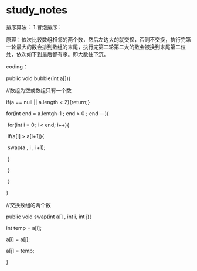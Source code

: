 # study_notes
排序算法：
1.冒泡排序：

原理：依次比较数组相邻的两个数，然后左边大的就交换，否则不交换，执行完第一轮最大的数会排到数组的末尾，执行完第二轮第二大的数会被换到末尾第二位处，依次如下到最后都有序。即大数往下沉。

coding：

public void bubble(int a[]){

//数组为空或数组只有一个数

if(a == null || a.length < 2){return;}

for(int end = a.lentgh-1 ; end > 0 ; end —){

​     for(int i = 0; i < end; i++){

​          if(a[i] > a[i+1]){

​              swap(a , i , i+1);

​             }

​          }

​     }

}



//交换数组的两个数

public void swap(int a[] , int i, int j){

 int temp = a[i];

 a[i] = a[j];

 a[j] = temp;

}